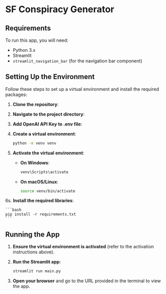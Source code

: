 # SF Conspiracy Generator

## Requirements

To run this app, you will need:

- Python 3.x
- Streamlit
- `streamlit_navigation_bar` (for the navigation bar component)

## Setting Up the Environment

Follow these steps to set up a virtual environment and install the required packages:

1. **Clone the repository**:
2. **Navigate to the project directory**:
3. **Add OpenAI API Key to .env file**:
4. **Create a virtual environment**:

    ```bash
    python -m venv venv
    ```

5. **Activate the virtual environment**:

    - **On Windows**:

      ```bash
      venv\Scripts\activate
      ```

    - **On macOS/Linux**:

      ```bash
      source venv/bin/activate
      ```

6s. **Install the required libraries**:

    ```bash
    pip install -r requirements.txt
    ```


## Running the App

1. **Ensure the virtual environment is activated** (refer to the activation instructions above).

2. **Run the Streamlit app**:

    ```bash
    streamlit run main.py
    ```

3. **Open your browser** and go to the URL provided in the terminal to view the app.